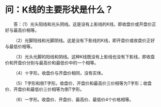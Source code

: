 # 问：K线的主要形状是什么？

&emsp;&emsp;答：（1）光头阳线和光头阴线。这是没有上影线的K线，即收盘价或开盘价正好与最高价相等。

&emsp;&emsp;（2）光脚阳线和光脚阴线。这是没有下影线的K线，即开盘价或收盘价正好与最低价相等。

&emsp;&emsp;（3）光头光脚的阳线和阴线。这种K线既没有上影线也没有下影线，即收盘价和开盘价分别与最高价和最低价中的一个相等。

&emsp;&emsp;（4）十字形。收盘价与开盘价相同，没有实体。

&emsp;&emsp;（5）T字形和倒T字形。收盘价、开盘价和最高价三价相等为T字形；收盘价、开盘价和最低价三价相等为倒T字形。

&emsp;&emsp;（6）一字形。收盘价、开盘价、最高价、最低价4个价格相等。

